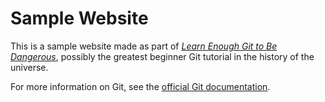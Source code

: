 # Sample Website

This is a sample website made as part of [*Learn Enough Git to Be Dangerous*](http://learnenough.com/git-tutorial "Learn Enough Git to be Dangerous"), possibly the greatest beginner Git tutorial in the history of the universe.

For more information on Git, see the [official Git documentation](https://git-scm.com/).
